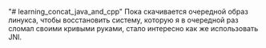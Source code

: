 "# learning_concat_java_and_cpp" 
Пока скачивается очередной образ линукса, чтобы восстановить систему, которую я в очередной раз сломал своими кривыми руками, стало интересно как же использовать JNI.
